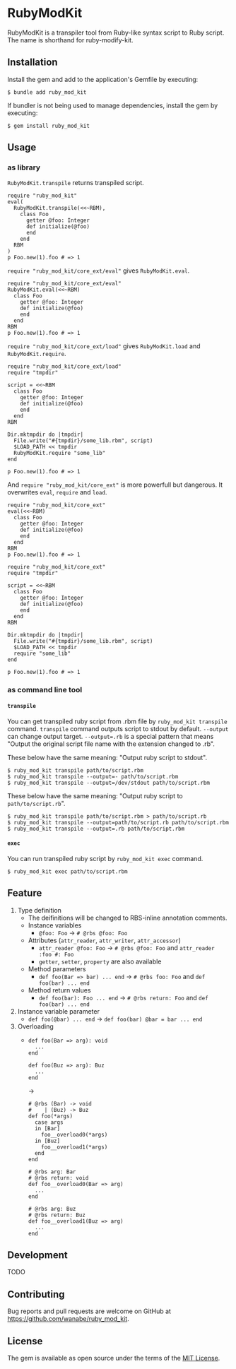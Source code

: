 # RubyModKit

RubyModKit is a transpiler tool from Ruby-like syntax script to Ruby script.
The name is shorthand for ruby-modify-kit.

## Installation

Install the gem and add to the application's Gemfile by executing:

    $ bundle add ruby_mod_kit

If bundler is not being used to manage dependencies, install the gem by executing:

    $ gem install ruby_mod_kit

## Usage

### as library

`RubyModKit.transpile` returns transpiled script.

```
require "ruby_mod_kit"
eval(
  RubyModKit.transpile(<<~RBM),
    class Foo
      getter @foo: Integer
      def initialize(@foo)
      end
    end
  RBM
)
p Foo.new(1).foo # => 1
```

`require "ruby_mod_kit/core_ext/eval"` gives `RubyModKit.eval`.

```
require "ruby_mod_kit/core_ext/eval"
RubyModKit.eval(<<~RBM)
  class Foo
    getter @foo: Integer
    def initialize(@foo)
    end
  end
RBM
p Foo.new(1).foo # => 1
```

`require "ruby_mod_kit/core_ext/load"` gives `RubyModKit.load` and `RubyModKit.require`.

```
require "ruby_mod_kit/core_ext/load"
require "tmpdir"

script = <<~RBM
  class Foo
    getter @foo: Integer
    def initialize(@foo)
    end
  end
RBM

Dir.mktmpdir do |tmpdir|
  File.write("#{tmpdir}/some_lib.rbm", script)
  $LOAD_PATH << tmpdir
  RubyModKit.require "some_lib"
end

p Foo.new(1).foo # => 1
```

And `require "ruby_mod_kit/core_ext"` is more powerfull but dangerous. It overwrites `eval`, `require` and `load`.

```
require "ruby_mod_kit/core_ext"
eval(<<~RBM)
  class Foo
    getter @foo: Integer
    def initialize(@foo)
    end
  end
RBM
p Foo.new(1).foo # => 1
```

```
require "ruby_mod_kit/core_ext"
require "tmpdir"

script = <<~RBM
  class Foo
    getter @foo: Integer
    def initialize(@foo)
    end
  end
RBM

Dir.mktmpdir do |tmpdir|
  File.write("#{tmpdir}/some_lib.rbm", script)
  $LOAD_PATH << tmpdir
  require "some_lib"
end

p Foo.new(1).foo # => 1
```
### as command line tool

#### `transpile`

You can get transpiled ruby script from .rbm file by `ruby_mod_kit transpile` command.
`transpile` command outputs script to stdout by default. `--output` can change output target.
`--output=.rb` is a special pattern that means "Output the original script file name with the extension changed to .rb".

These below have the same meaning: "Output ruby script to stdout".

    $ ruby_mod_kit transpile path/to/script.rbm
    $ ruby_mod_kit transpile --output=- path/to/script.rbm
    $ ruby_mod_kit transpile --output=/dev/stdout path/to/script.rbm

These below have the same meaning: "Output ruby script to `path/to/script.rb`".

    $ ruby_mod_kit transpile path/to/script.rbm > path/to/script.rb
    $ ruby_mod_kit transpile --output=path/to/script.rb path/to/script.rbm
    $ ruby_mod_kit transpile --output=.rb path/to/script.rbm

#### `exec`

You can run transpiled ruby script by `ruby_mod_kit exec` command.

    $ ruby_mod_kit exec path/to/script.rbm

## Feature

1. Type definition
    - The deifinitions will be changed to RBS-inline annotation comments.
    - Instance variables
        - `@foo: Foo` -> `# @rbs @foo: Foo`
    - Attributes (`attr_reader`, `attr_writer`, `attr_accessor`)
        - `attr_reader @foo: Foo` -> `# @rbs @foo: Foo` and `attr_reader :foo #: Foo`
        - `getter`, `setter`, `property` are also available
    - Method parameters
        - `def foo(Bar => bar) ... end` -> `# @rbs foo: Foo` and `def foo(bar) ... end`
    - Method return values
        - `def foo(bar): Foo ... end` -> `# @rbs return: Foo` and `def foo(bar) ... end`
2. Instance variable parameter
    - `def foo(@bar) ... end` -> `def foo(bar) @bar = bar ... end`
3. Overloading
    - ```
      def foo(Bar => arg): void
        ...
      end

      def foo(Buz => arg): Buz
        ...
      end
      ```
      ->
      ```
      # @rbs (Bar) -> void
      #    | (Buz) -> Buz
      def foo(*args)
        case args
        in [Bar]
          foo__overload0(*args)
        in [Buz]
          foo__overload1(*args)
        end
      end

      # @rbs arg: Bar
      # @rbs return: void
      def foo__overload0(Bar => arg)
        ...
      end

      # @rbs arg: Buz
      # @rbs return: Buz
      def foo__overload1(Buz => arg)
        ...
      end
      ```

## Development

TODO

## Contributing

Bug reports and pull requests are welcome on GitHub at https://github.com/wanabe/ruby_mod_kit.

## License

The gem is available as open source under the terms of the [MIT License](https://opensource.org/licenses/MIT).
